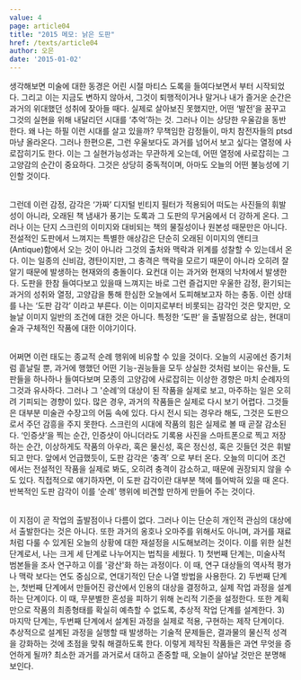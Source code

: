 ```yaml
---
value: 4
page: article04
title: "2015 메모: 낡은 도판"
href: /texts/article04
author: 오은
date: '2015-01-02'
---
```

생각해보면 미술에 대한 동경은 어린 시절 마티스 도록을 들여다보면서 부터 시작되었다. 그리고 이는 지금도 변하지 않아서, 그것이 퇴행적이거나 말거나 내가 즐거운 순간은 과거의 위대했던 성취에 잦아들 때다. 실제로 살아보진 못했지만, 어떤 ‘발전’을 꿈꾸고 그것의 실현을 위해 내달리던 시대를 ‘추억’하는 것. 그러나 이는 상당한 우울감을 동반한다. 왜 나는 하필 이런 시대를 살고 있을까? 무책임한 감정들이, 마치 참전자들의 ptsd 마냥 올라온다. 그러나 한편으론, 그런 우울보다도 과거를 넘어서 보고 싶다는 열정에 사로잡히기도 한다. 이는 그 실현가능성과는 무관하게 오는데, 어떤 열정에 사로잡히는 그 고양감의 순간이 중요하다. 그것은 상당히 중독적이며, 아마도 오늘의 어떤 불능성에 기인할 것이다.<br><br>

그런데 이런 감정, 감각은 ‘가짜’ 디지털 빈티지 필터가 적용되어 떠도는 사진들의 휘발성이 아니라, 오래된 책 냄새가 풍기는 도록과 그 도판의 무거움에서 더 강하게 온다. 그러나 이는 단지 스크린의 이미지와 대비되는 책의 물질성이나 원본성 때문만은 아니다. 전설적인 도판에서 느껴지는 특별한 애상감은 단순히 오래된 이미지의 앤티크(Antique)함에서 오는 것이 아니라 그것의 출처와 맥락과 위계를 성찰할 수 있는데서 온다. 이는 일종의 신비감, 경탄이지만, 그 충격은 맥락을 모르기 때문이 아니라 오히려 잘 알기 때문에 발생하는 현재와의 충돌이다. 요컨대 이는 과거와 현재의 낙차에서 발생한다. 도판을 한참 들여다보고 있을때 느껴지는 바로 그런 즐겁지만 우울한 감정, 환기되는 과거의 성취와 열정, 고양감을 통해 한심한 오늘에서 도피해보고자 하는 충동. 이런 상태를 나는 ‘도판 감각’ 이라고 부른다. 이는 이미지로부터 비롯되는 감각인 것은 맞지만, 오늘날 이미지 일반의 조건에 대한 것은 아니다. 특정한 ‘도판’ 을 출발점으로 삼는, 현대미술과 구체적인 작품에 대한 이야기이다.<br><br>

어쩌면 이런 태도는 종교적 순례 행위에 비유할 수 있을 것이다. 오늘의 시공에선 증기처럼 흩날릴 뿐, 과거에 행했던 어떤 기능-권능들을 모두 상실한 것처럼 보이는 유산들, 도판들을 하나하나 들여다보며 모종의 고양감에 사로잡히는 이상한 경향은 마치 순례자의 그것과 유사하다. 그러나 그 '순례’의 대상이 된 작품을 실제로 보고, 마주하는 일은 오히려 기피되는 경향이 있다. 많은 경우, 과거의 작품들은 실제로 다시 보기 어렵다. 그것들은 대부분 미술관 수장고의 어둠 속에 있다. 다시 전시 되는 경우라 해도, 그것은 도판으로서 주던 감흥을 주지 못한다. 스크린의 시대에 작품의 힘은 실제로 볼 때 곧잘 감소된다. ‘인증샷’을 찍는 순간, 인증샷이 아니더라도 기록용 사진을 스마트폰으로 찍고 저장하는 순간, 이상하게도 작품의 아우라, 혹은 물신성, 혹은 정신성, 혹은 깃들던 것은 휘발되고 만다. 앞에서 언급했듯이, 도판 감각은 ‘충격’ 으로 부터 온다. 오늘의 미디어 조건에서는 전설적인 작품을 실제로 봐도, 오히려 충격이 감소하고, 때문에 권장되지 않을 수도 있다. 직접적으로 얘기하자면, 이 도판 감각이란 대부분 책에 틀어박혀 있을 때 온다. 반복적인 도판 감각이 이를 ‘순례’ 행위에 비견할 만하게 만들어 주는 것이다.<br><br>

이 지점이 곧 작업의 출발점이나 다름이 없다. 그러나 이는 단순히 개인적 관심의 대상에서 출발한다는 것은 아니다. 또한 과거의 옹호나 오마주를 위해서도 아니며, 과거를 재료처럼 다룰 수 있게된 오늘의 상황에 대한 재설정을 시도해보려는 것이다. 이를 위한 실천 단계로서, 나는 크게 세 단계로 나누어지는 법칙을 세웠다. 1) 첫번째 단계는, 미술사적 범본들을 조사 연구하고 이를 '광산'화 하는 과정이다. 이 때, 연구 대상들의 역사적 평가나 맥락 보다는 연도 중심으로, 연대기적인 단순 나열 방법을 사용한다. 2) 두번째 단계는, 첫번째 단계에서 만들어진 광산에서 인용의 대상을 결정하고, 실제 작업 과정을 설계하는 단계이다. 이 때, 무분별한 혼성을 피하기 위해 논리적 기준을 설정한다. 또한 계획만으로 작품의 최종형태를 확실히 예측할 수 없도록, 추상적 작업 단계를 설계한다. 3) 마지막 단계는, 두번째 단계에서 설계된 과정을 실제로 적용, 구현하는 제작 단계이다. 추상적으로 설계된 과정을 실행할 때 발생하는 기술적 문제들은, 결과물의 물신적 성격을 강화하는 것에 초점을 맞춰 해결하도록 한다. 이렇게 제작된 작품들은 과연 무엇을 증언하게 될까? 최소한 과거를 과거로서 대하고 존중할 때, 오늘이 살아날 것만은 분명해 보인다.<br><br>
